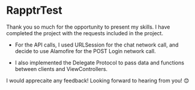 # RapptrTest

Thank you so much for the opportunity to present my skills. I have completed the project with the requests included in the project.

* For the API calls, I used URLSession for the chat network call, and decide to use Alamofire for the POST Login network call.

* I also implemented the Delegate Protocol to pass data and functions between clients and ViewControllers.

I would apprecaite any feedback! Looking forward to hearing from you! 😊
